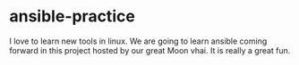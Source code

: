 # ansible-practice
I love to learn new tools in linux. We are going to learn ansible coming forward in this project hosted by our great Moon vhai. It is really a great fun. 
